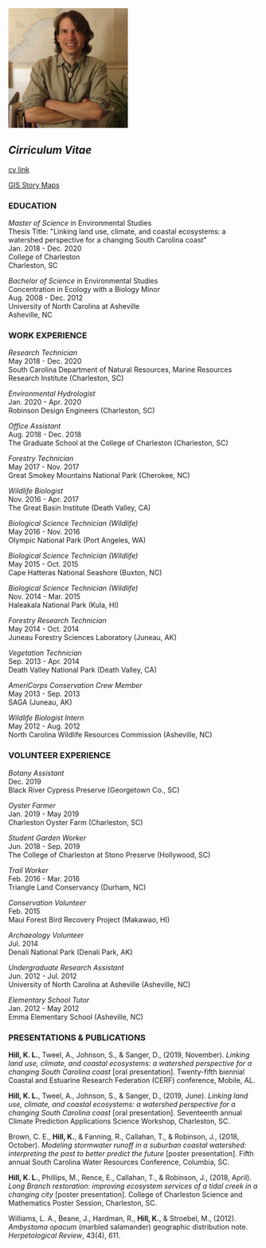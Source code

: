 <img src="./images/headshot.jpg" height="240" width="240">

## _Cirriculum Vitae_


<a href="./cv_page.md">cv link</a>

<a href="./story_maps">GIS Story Maps</a>

### EDUCATION

_Master of Science_ in Environmental Studies<br/>
Thesis Title: "Linking land use, climate, and coastal ecosystems: a watershed perspective for a changing South Carolina coast"<br/>
Jan. 2018 - Dec. 2020<br/>
College of Charleston<br/>
Charleston, SC<br/>

_Bachelor of Science_ in Environmental Studies<br/>
Concentration in Ecology with a Biology Minor<br/>
Aug. 2008 - Dec. 2012<br/>
University of North Carolina at Asheville<br/>
Asheville, NC<br/>

### WORK EXPERIENCE

_Research Technician_<br/>
May 2018 - Dec. 2020<br/>
South Carolina Department of Natural Resources, Marine Resources Research Institute (Charleston, SC)<br/>

_Environmental Hydrologist_<br/>
Jan. 2020 - Apr. 2020<br/>
Robinson Design Engineers (Charleston, SC)<br/>

_Office Assistant_<br/>
Aug. 2018 - Dec. 2018<br/>
The Graduate School at the College of Charleston (Charleston, SC)<br/>

_Forestry Technician_<br/>
May 2017 - Nov. 2017<br/>
Great Smokey Mountains National Park (Cherokee, NC)<br/>

_Wildlife Biologist_<br/>
Nov. 2016 - Apr. 2017<br/>
The Great Basin Institute (Death Valley, CA)<br/>

_Biological Science Technician (Wildlife)_<br/>
May 2016 - Nov. 2016<br/>
Olympic National Park (Port Angeles, WA)<br/>

_Biological Science Technician (Wildlife)_<br/>
May 2015 - Oct. 2015<br/>
Cape Hatteras National Seashore (Buxton, NC)<br/>

_Biological Science Technician (Wildlife)_<br/>
Nov. 2014 - Mar. 2015<br/>
Haleakala National Park (Kula, HI)<br/>

_Forestry Research Technician_<br/>
May 2014 - Oct. 2014<br/>
Juneau Forestry Sciences Laboratory (Juneau, AK)<br/>

_Vegetation Technician_<br/>
Sep. 2013 - Apr. 2014<br/>
Death Valley National Park (Death Valley, CA)<br/>

_AmeriCorps Conservation Crew Member_<br/>
May 2013 - Sep. 2013<br/>
SAGA (Juneau, AK)<br/>

_Wildlife Biologist Intern_<br/>
May 2012 - Aug. 2012<br/>
North Carolina Wildlife Resources Commission (Asheville, NC)<br/>

### VOLUNTEER EXPERIENCE

_Botany Assistant_<br/>
Dec. 2019<br/>
Black River Cypress Preserve (Georgetown Co., SC)<br/>

_Oyster Farmer_<br/>
Jan. 2019 - May 2019<br/>
Charleston Oyster Farm (Charleston, SC)<br/>

_Student Garden Worker_<br/>
Jun. 2018 - Sep. 2019<br/>
The College of Charleston at Stono Preserve (Hollywood, SC)<br/>

_Trail Worker_<br/>
Feb. 2016 - Mar. 2016<br/>
Triangle Land Conservancy (Durham, NC)<br/>

_Conservation Volunteer_<br/>
Feb. 2015<br/>
Maui Forest Bird Recovery Project (Makawao, HI)<br/>

_Archaeology Volunteer_<br/>
Jul. 2014<br/>
Denali National Park (Denali Park, AK)<br/>

_Undergraduate Research Assistant_<br/>
Jun. 2012 - Jul. 2012<br/>
University of North Carolina at Asheville (Asheville, NC)<br/>

_Elementary School Tutor_<br/>
Jan. 2012 - May 2012<br/>
Emma Elementary School (Asheville, NC)<br/>

### PRESENTATIONS & PUBLICATIONS

__Hill, K. L.__, Tweel, A., Johnson, S., & Sanger, D., (2019, November). _Linking land use, climate, and coastal ecosystems: a watershed perspective for a changing South Carolina coast_ \[oral presentation\]. Twenty-fifth biennial Coastal and Estuarine Research Federation (CERF) conference, Mobile, AL.   

__Hill, K. L.__, Tweel, A., Johnson, S., & Sanger, D., (2019, June). _Linking land use, climate, and coastal ecosystems: a watershed perspective for a changing South Carolina coast_ \[oral presentation\]. Seventeenth annual Climate Prediction Applications Science Workshop, Charleston, SC.

Brown, C. E., __Hill, K.__, & Fanning, R., Callahan, T., & Robinson, J., (2018, October). _Modeling stormwater runoff in a suburban coastal watershed: interpreting the past to better predict the future_ \[poster presentation\]. Fifth annual South Carolina Water Resources Conference, Columbia, SC.

__Hill, K. L.__, Phillips, M., Rence, E., Callahan, T., & Robinson, J., (2018, April). _Long Branch restoration: improving ecosystem services of a tidal creek in a changing city_ \[poster presentation\]. College of Charleston Science and Mathematics Poster Session, Charleston, SC.

Williams, L. A., Beane, J., Hardman, R., __Hill, K.__, & Stroebel, M., (2012). _Ambystoma opacum_ (marbled salamander) geographic distribution note. _Herpetological Review_, 43(4), 611.



